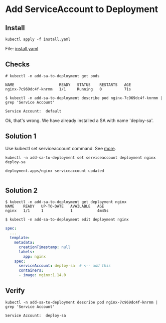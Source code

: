 # Add ServiceAccount to Deployment

## Install

```text
kubectl apply -f install.yaml
```

File: [install.yaml](install.yaml)

## Checks

```text
# kubectl -n add-sa-to-deployment get pods

NAME                    READY   STATUS    RESTARTS   AGE
nginx-7c969dc4f-knrmm   1/1     Running   0          71s

$ kubectl -n add-sa-to-deployment describe pod nginx-7c969dc4f-knrmm | grep 'Service Account'

Service Account:  default
```

Ok, that's wrong. We have already installed a SA with name 'deploy-sa'.

## Solution 1

Use kubectl set serviceaccount command. See [more](https://kubernetes.io/docs/reference/generated/kubectl/kubectl-commands#-em-serviceaccount-em--1).

```text
kubectl -n add-sa-to-deployment set serviceaccount deployment nginx deploy-sa

deployment.apps/nginx serviceaccount updated


```

## Solution 2

```text
$ kubectl -n add-sa-to-deployment get deployment nginx
NAME    READY   UP-TO-DATE   AVAILABLE   AGE
nginx   1/1     1            1           4m45s

$ kubectl -n add-sa-to-deployment edit deployment nginx
```

```yaml
spec:
  ...
  template:
    metadata:
      creationTimestamp: null
      labels:
        app: nginx
    spec:
      serviceAccount: deploy-sa  # <-- add this 
      containers:
      - image: nginx:1.14.0
```

## Verify

```text
kubectl -n add-sa-to-deployment describe pod nginx-7c969dc4f-knrmm | grep 'Service Account'

Service Account:  deploy-sa
```
